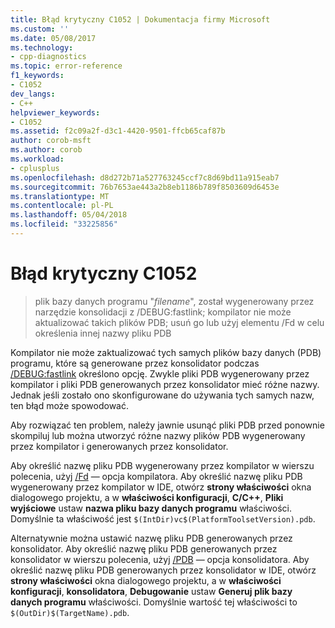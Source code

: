 ```yaml
---
title: Błąd krytyczny C1052 | Dokumentacja firmy Microsoft
ms.custom: ''
ms.date: 05/08/2017
ms.technology:
- cpp-diagnostics
ms.topic: error-reference
f1_keywords:
- C1052
dev_langs:
- C++
helpviewer_keywords:
- C1052
ms.assetid: f2c09a2f-d3c1-4420-9501-ffcb65caf87b
author: corob-msft
ms.author: corob
ms.workload:
- cplusplus
ms.openlocfilehash: d8d272b71a527763245ccf7c8d69bd11a915eab7
ms.sourcegitcommit: 76b7653ae443a2b8eb1186b789f8503609d6453e
ms.translationtype: MT
ms.contentlocale: pl-PL
ms.lasthandoff: 05/04/2018
ms.locfileid: "33225856"
---
```

# <a name="fatal-error-c1052"></a>Błąd krytyczny C1052

> plik bazy danych programu "*filename*", został wygenerowany przez narzędzie konsolidacji z /DEBUG:fastlink; kompilator nie może aktualizować takich plików PDB; usuń go lub użyj elementu /Fd w celu określenia innej nazwy pliku PDB

Kompilator nie może zaktualizować tych samych plików bazy danych (PDB) programu, które są generowane przez konsolidator podczas [/DEBUG:fastlink](../../build/reference/debug-generate-debug-info.md) określono opcję. Zwykle pliki PDB wygenerowany przez kompilator i pliki PDB generowanych przez konsolidator mieć różne nazwy. Jednak jeśli zostało ono skonfigurowane do używania tych samych nazw, ten błąd może spowodować.

Aby rozwiązać ten problem, należy jawnie usunąć pliki PDB przed ponownie skompiluj lub można utworzyć różne nazwy plików PDB wygenerowany przez kompilator i generowanych przez konsolidator.

Aby określić nazwę pliku PDB wygenerowany przez kompilator w wierszu polecenia, użyj [/Fd](../../build/reference/fd-program-database-file-name.md) — opcja kompilatora. Aby określić nazwę pliku PDB wygenerowany przez kompilator w IDE, otwórz **strony właściwości** okna dialogowego projektu, a w **właściwości konfiguracji**, **C/C++**,  **Pliki wyjściowe** ustaw **nazwa pliku bazy danych programu** właściwości. Domyślnie ta właściwość jest `$(IntDir)vc$(PlatformToolsetVersion).pdb`.

Alternatywnie można ustawić nazwę pliku PDB generowanych przez konsolidator. Aby określić nazwę pliku PDB generowanych przez konsolidator w wierszu polecenia, użyj [/PDB](../../build/reference/pdb-use-program-database.md) — opcja konsolidatora. Aby określić nazwę pliku PDB generowanych przez konsolidator w IDE, otwórz **strony właściwości** okna dialogowego projektu, a w **właściwości konfiguracji**, **konsolidatora**,  **Debugowanie** ustaw **Generuj plik bazy danych programu** właściwości. Domyślnie wartość tej właściwości to `$(OutDir)$(TargetName).pdb`.
